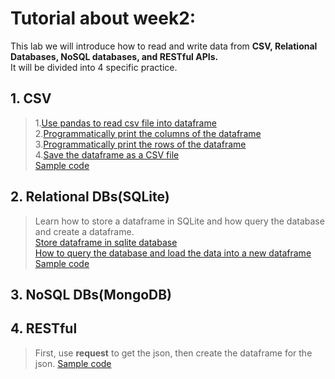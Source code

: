 # Tutorial about week2:

This lab we will introduce how to read and write data from **CSV, Relational Databases, NoSQL databases, and RESTful APIs.**<br>
It will be divided into 4 specific practice.<br>

## 1. CSV<br>
>1.[Use pandas to read csv file into dataframe](https://chrisalbon.com/python/data_wrangling/pandas_dataframe_importing_csv/)<br>
2.[Programmatically print the columns of the dataframe](https://code-examples.net/en/q/129495a)<br>
3.[Programmatically print the rows of the dataframe](https://stackoverflow.com/questions/16476924/how-to-iterate-over-rows-in-a-dataframe-in-pandas)<br>
4.[Save the dataframe as a CSV file](https://chrisalbon.com/python/data_wrangling/pandas_saving_dataframe_as_csv/)<br>
[Sample code](https://github.com/szhbest/COMP9321/blob/master/Week2%20Data%20Access/rd_and_wrt_csv.py)

## 2. Relational DBs(SQLite)
>Learn how to store a dataframe in SQLite and how query the database and create a dataframe.<br>
[Store dataframe in sqlite database](https://pandas.pydata.org/pandas-docs/version/0.22/generated/pandas.DataFrame.to_sql.html)<br>
[How to query the database and load the data into a new dataframe](https://pythonspot.com/sqlite-database-with-pandas/)<br>
[Sample code](https://github.com/szhbest/COMP9321/blob/master/Week2%20Data%20Access/rd_wrt_sqlite.py)

## 3. NoSQL DBs(MongoDB)
## 4. RESTful
>First, use **request** to get the json, then create the dataframe for the json.
[Sample code](https://github.com/szhbest/COMP9321/blob/master/Week2%20Data%20Access/rd_wrt_RESTful.py)
